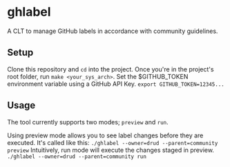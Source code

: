 # ghlabel
A CLT to manage GitHub labels in accordance with community guidelines.
## Setup
Clone this repository and `cd` into the project. Once you're in the project's root folder, run `make <your_sys_arch>`.
Set the $GITHUB_TOKEN environment variable using a GitHub API Key.
`export GITHUB_TOKEN=12345...`
## Usage
The tool currently supports two modes; `preview` and `run`.

Using preview mode allows you to see label changes before they are executed. It's called like this:
```./ghlabel --owner=drud --parent=community preview```
Intuitively, run mode will execute the changes staged in preview.
```./ghlabel --owner=drud --parent=community run```